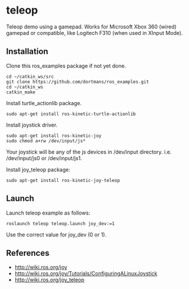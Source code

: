# teleop

Teleop demo using a gamepad.
Works for Microsoft Xbox 360 (wired) gamepad or compatible, like Logitech F310 (when used in XInput Mode).

## Installation

Clone this ros_examples package if not yet done.
```
cd ~/catkin_ws/src
git clone https://github.com/dortmans/ros_examples.git
cd ~/catkin_ws
catkin_make
```

Install turtle_actionlib package.
```
sudo apt-get install ros-kinetic-turtle-actionlib
```

Install joystick driver.
```
sudo apt-get install ros-kinetic-joy
sudo chmod a+rw /dev/input/js*
```
Your joystick will be any of the js devices in /dev/input directory. i.e. /dev/input/js0 or /dev/input/js1.

Install joy_teleop package:
```
sudo apt-get install ros-kinetic-joy-teleop
```

## Launch

Launch teleop example as follows:
```
roslaunch teleop teleop.launch joy_dev:=1
```

Use the correct value for joy_dev (0 or 1).

## References

- http://wiki.ros.org/joy
- http://wiki.ros.org/joy/Tutorials/ConfiguringALinuxJoystick
- http://wiki.ros.org/joy_teleop
